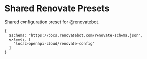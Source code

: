 # Shared Renovate Presets

Shared configuration preset for @renovatebot.

```json5 title="renovate.json5"
{
  $schema: "https://docs.renovatebot.com/renovate-schema.json",
  extends: [
    "local>openhpi-cloud/renovate-config"
  ]
}
```

